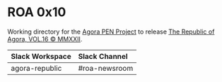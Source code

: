 # ROA 0x10
Working directory for the [Agora PEN Project](https://github.com/agorahub/AIPs/projects/1) to release [The Republic of Agora, VOL.16 © MMXXII](https://github.com/agorahub/pen0/releases/tag/v16).

| Slack Workspace | Slack Channel |
| :-------------- | :------------ |
| agora-republic  | #roa-newsroom |
